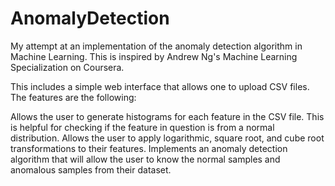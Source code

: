 # AnomalyDetection
My attempt at an implementation of the anomaly detection algorithm in Machine Learning. This is inspired by Andrew Ng's Machine Learning Specialization on Coursera.

This includes a simple web interface that allows one to upload CSV files. The features are the following:

Allows the user to generate histograms for each feature in the CSV file. This is helpful for checking if the feature in question is from a normal distribution.
Allows the user to apply logarithmic, square root, and cube root transformations to their features.
Implements an anomaly detection algorithm that will allow the user to know the normal samples and anomalous samples from their dataset.
